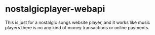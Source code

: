 # nostalgicplayer-webapi
This is just for a nostalgic songs website player, and it works like music players there is no any kind of money transactions or online payments. 
